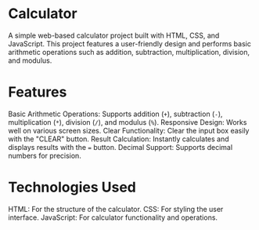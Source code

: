 # Calculator
A simple web-based calculator project built with HTML, CSS, and JavaScript. This project features a user-friendly design and performs basic arithmetic operations such as addition, subtraction, multiplication, division, and modulus.
# Features
Basic Arithmetic Operations: Supports addition (`+`), subtraction (`-`), multiplication (`*`), division (`/`), and modulus (`%`).
Responsive Design: Works well on various screen sizes.
Clear Functionality: Clear the input box easily with the "CLEAR" button.
Result Calculation: Instantly calculates and displays results with the `=` button.
Decimal Support: Supports decimal numbers for precision.
# Technologies Used
HTML: For the structure of the calculator.
CSS: For styling the user interface.
JavaScript: For calculator functionality and operations.
